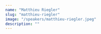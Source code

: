 ```yaml
---
name: "Matthieu Riegler"
slug: "matthieu-riegler"
image: "/speakers/matthieu-riegler.jpeg"
description: ""
---
```

